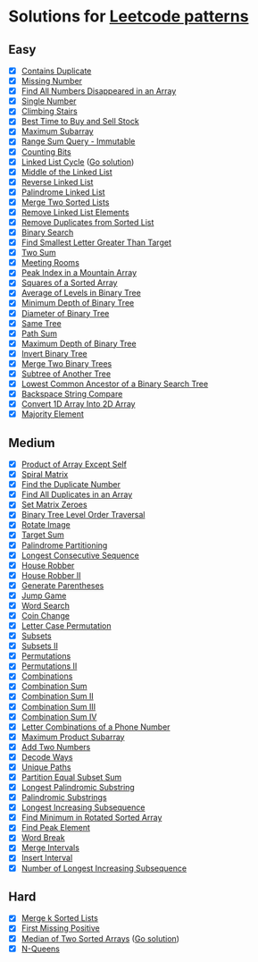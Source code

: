 # Solutions for [Leetcode patterns](https://seanprashad.com/leetcode-patterns/)

## Easy
- [x] [Contains Duplicate](https://leetcode.com/problems/contains-duplicate/)
- [x] [Missing Number](https://leetcode.com/problems/missing-number/)
- [x] [Find All Numbers Disappeared in an Array](https://leetcode.com/problems/find-all-numbers-disappeared-in-an-array/)
- [x] [Single Number](https://leetcode.com/problems/single-number/)
- [x] [Climbing Stairs](https://leetcode.com/problems/climbing-stairs/)
- [x] [Best Time to Buy and Sell Stock](https://leetcode.com/problems/best-time-to-buy-and-sell-stock/)
- [x] [Maximum Subarray](https://leetcode.com/problems/maximum-subarray/)
- [x] [Range Sum Query - Immutable](https://leetcode.com/problems/range-sum-query-immutable/)
- [x] [Counting Bits](https://leetcode.com/problems/counting-bits/)
- [x] [Linked List Cycle](https://leetcode.com/problems/linked-list-cycle/) ([Go solution](https://github.com/devbackend/go-leetcode/blob/master/pkg/easy/linked_list_cycle.go))
- [x] [Middle of the Linked List](https://leetcode.com/problems/middle-of-the-linked-list/)
- [x] [Reverse Linked List](https://leetcode.com/problems/reverse-linked-list/)
- [x] [Palindrome Linked List](https://leetcode.com/problems/palindrome-linked-list/)
- [x] [Merge Two Sorted Lists](https://leetcode.com/problems/merge-two-sorted-lists/)
- [x] [Remove Linked List Elements](https://leetcode.com/problems/remove-linked-list-elements/)
- [x] [Remove Duplicates from Sorted List](https://leetcode.com/problems/remove-duplicates-from-sorted-list/)
- [x] [Binary Search](https://leetcode.com/problems/binary-search/)
- [x] [Find Smallest Letter Greater Than Target](https://leetcode.com/problems/find-smallest-letter-greater-than-target/)
- [x] [Two Sum](https://leetcode.com/problems/two-sum/)
- [x] [Meeting Rooms](https://leetcode.com/problems/meeting-rooms)
- [x] [Peak Index in a Mountain Array](https://leetcode.com/problems/peak-index-in-a-mountain-array/)
- [x] [Squares of a Sorted Array](https://leetcode.com/problems/squares-of-a-sorted-array/)
- [x] [Average of Levels in Binary Tree](https://leetcode.com/problems/average-of-levels-in-binary-tree/)
- [x] [Minimum Depth of Binary Tree](https://leetcode.com/problems/minimum-depth-of-binary-tree/)
- [x] [Diameter of Binary Tree](https://leetcode.com/problems/diameter-of-binary-tree/)
- [x] [Same Tree](https://leetcode.com/problems/same-tree/)
- [x] [Path Sum](https://leetcode.com/problems/path-sum/)
- [x] [Maximum Depth of Binary Tree](https://leetcode.com/problems/maximum-depth-of-binary-tree/)
- [x] [Invert Binary Tree](https://leetcode.com/problems/invert-binary-tree/)
- [x] [Merge Two Binary Trees](https://leetcode.com/problems/merge-two-binary-trees/)
- [x] [Subtree of Another Tree](https://leetcode.com/problems/subtree-of-another-tree/)
- [x] [Lowest Common Ancestor of a Binary Search Tree](https://leetcode.com/problems/lowest-common-ancestor-of-a-binary-search-tree/)
- [x] [Backspace String Compare](https://leetcode.com/problems/backspace-string-compare/)
- [x] [Convert 1D Array Into 2D Array](https://leetcode.com/problems/convert-1d-array-into-2d-array/)
- [x] [Majority Element](https://leetcode.com/problems/majority-element/)

## Medium
- [x] [Product of Array Except Self](https://leetcode.com/problems/product-of-array-except-self/)
- [x] [Spiral Matrix](https://leetcode.com/problems/spiral-matrix/)
- [x] [Find the Duplicate Number](https://leetcode.com/problems/find-the-duplicate-number/)
- [x] [Find All Duplicates in an Array](https://leetcode.com/problems/find-all-duplicates-in-an-array/)
- [x] [Set Matrix Zeroes](https://leetcode.com/problems/set-matrix-zeroes/)
- [x] [Binary Tree Level Order Traversal](https://leetcode.com/problems/binary-tree-level-order-traversal/)
- [x] [Rotate Image](https://leetcode.com/problems/rotate-image/)
- [x] [Target Sum](https://leetcode.com/problems/target-sum/)
- [x] [Palindrome Partitioning](https://leetcode.com/problems/palindrome-partitioning/)
- [x] [Longest Consecutive Sequence](https://leetcode.com/problems/longest-consecutive-sequence/)
- [x] [House Robber](https://leetcode.com/problems/house-robber/)
- [x] [House Robber II](https://leetcode.com/problems/house-robber-ii/)
- [x] [Generate Parentheses](https://leetcode.com/problems/generate-parentheses/)
- [x] [Jump Game](https://leetcode.com/problems/jump-game/)
- [x] [Word Search](https://leetcode.com/problems/word-search/)
- [x] [Coin Change](https://leetcode.com/problems/coin-change/)
- [x] [Letter Case Permutation](https://leetcode.com/problems/letter-case-permutation/)
- [x] [Subsets](https://leetcode.com/problems/subsets/)
- [x] [Subsets II](https://leetcode.com/problems/subsets-ii/)
- [x] [Permutations](https://leetcode.com/problems/permutations/)
- [x] [Permutations II](https://leetcode.com/problems/permutations-ii/)
- [x] [Combinations](https://leetcode.com/problems/combinations/)
- [x] [Combination Sum](https://leetcode.com/problems/combination-sum/)
- [x] [Combination Sum II](https://leetcode.com/problems/combination-sum-ii/)
- [x] [Combination Sum III](https://leetcode.com/problems/combination-sum-iii/)
- [x] [Combination Sum IV](https://leetcode.com/problems/combination-sum-iv/)
- [x] [Letter Combinations of a Phone Number](https://leetcode.com/problems/letter-combinations-of-a-phone-number/)
- [x] [Maximum Product Subarray](https://leetcode.com/problems/maximum-product-subarray/)
- [x] [Add Two Numbers](https://leetcode.com/problems/add-two-numbers/)
- [x] [Decode Ways](https://leetcode.com/problems/decode-ways/)
- [x] [Unique Paths](https://leetcode.com/problems/unique-paths/)
- [x] [Partition Equal Subset Sum](https://leetcode.com/problems/partition-equal-subset-sum/)
- [x] [Longest Palindromic Substring](https://leetcode.com/problems/longest-palindromic-substring/)
- [x] [Palindromic Substrings](https://leetcode.com/problems/palindromic-substrings/)
- [x] [Longest Increasing Subsequence](https://leetcode.com/problems/longest-increasing-subsequence/)
- [x] [Find Minimum in Rotated Sorted Array](https://leetcode.com/problems/find-minimum-in-rotated-sorted-array/)
- [x] [Find Peak Element](https://leetcode.com/problems/find-peak-element/)
- [x] [Word Break](https://leetcode.com/problems/word-break/)
- [x] [Merge Intervals](https://leetcode.com/problems/merge-intervals/)
- [x] [Insert Interval](https://leetcode.com/problems/insert-interval/)
- [x] [Number of Longest Increasing Subsequence](https://leetcode.com/problems/number-of-longest-increasing-subsequence/)

## Hard
- [x] [Merge k Sorted Lists](https://leetcode.com/problems/merge-k-sorted-lists/)
- [x] [First Missing Positive](https://leetcode.com/problems/first-missing-positive/)
- [x] [Median of Two Sorted Arrays](https://leetcode.com/problems/median-of-two-sorted-arrays/) ([Go solution](https://github.com/devbackend/go-leetcode/blob/master/pkg/hard/median_sorted_arrays.go))
- [x] [N-Queens](https://leetcode.com/problems/n-queens/)